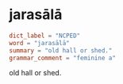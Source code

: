 # jarasālā

``` toml
dict_label = "NCPED"
word = "jarasālā"
summary = "old hall or shed."
grammar_comment = "feminine a"
```

old hall or shed.

